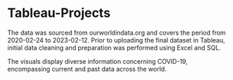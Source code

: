 # Tableau-Projects


The data was sourced from ourworldindata.org and covers the period from 2020-02-24 to 2023-02-12. Prior to uploading the final dataset in Tableau, initial data cleaning and preparation was performed using Excel and SQL.

The visuals display diverse information concerning COVID-19, encompassing current and past data across the world.
